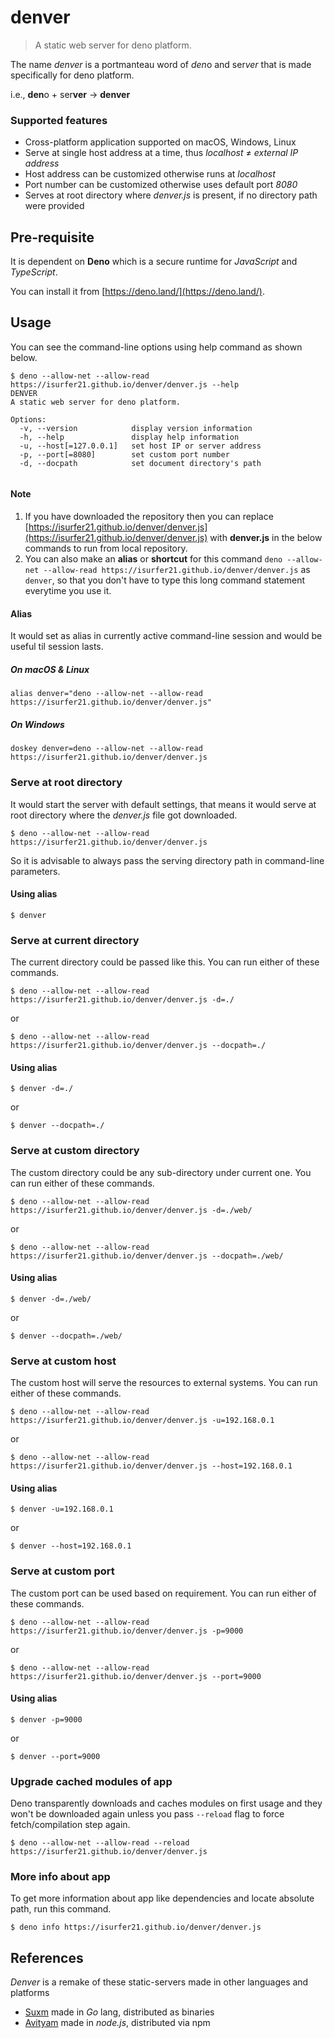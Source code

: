 # denver
> A static web server for deno platform.

The name *denver* is a portmanteau word of *den*o and ser*ver* that is made specifically for deno platform. 

i.e., **den**o + ser**ver** → **denver** 

### Supported features

- Cross-platform application supported on macOS, Windows, Linux
- Serve at single host address at a time, thus *localhost* ≠ *external IP address*
- Host address can be customized otherwise runs at *localhost*
- Port number can be customized otherwise uses default port *8080*
- Serves at root directory where *denver.js* is present, if no directory path were provided

## Pre-requisite
It is dependent on **Deno** which is a secure runtime for *JavaScript* and *TypeScript*. 

You can install it from [https://deno.land/](https://deno.land/).

## Usage
You can see the command-line options using help command as shown below.

```
$ deno --allow-net --allow-read https://isurfer21.github.io/denver/denver.js --help
DENVER
A static web server for deno platform.

Options:
  -v, --version            display version information
  -h, --help               display help information
  -u, --host[=127.0.0.1]   set host IP or server address
  -p, --port[=8080]        set custom port number
  -d, --docpath            set document directory's path
    
```

#### Note
1. If you have downloaded the repository then you can replace [https://isurfer21.github.io/denver/denver.js](https://isurfer21.github.io/denver/denver.js) with **denver.js** in the below commands to run from local repository.
2. You can also make an **alias** or **shortcut** for this command `deno --allow-net --allow-read https://isurfer21.github.io/denver/denver.js` as `denver`, so that you don't have to type this long command statement everytime you use it.

#### Alias
It would set as alias in currently active command-line session and would be useful til session lasts.

##### On macOS & Linux
```
alias denver="deno --allow-net --allow-read https://isurfer21.github.io/denver/denver.js"
```
##### On Windows
```
doskey denver=deno --allow-net --allow-read https://isurfer21.github.io/denver/denver.js
```

### Serve at root directory
It would start the server with default settings, that means it would serve at root directory where the *denver.js* file got downloaded.

```
$ deno --allow-net --allow-read https://isurfer21.github.io/denver/denver.js
```

So it is advisable to always pass the serving directory path in command-line parameters.

#### Using alias
```
$ denver
```

### Serve at current directory
The current directory could be passed like this. You can run either of these commands.

```
$ deno --allow-net --allow-read https://isurfer21.github.io/denver/denver.js -d=./
```
or

```
$ deno --allow-net --allow-read https://isurfer21.github.io/denver/denver.js --docpath=./
```

#### Using alias
```
$ denver -d=./
```
or

```
$ denver --docpath=./
```

### Serve at custom directory
The custom directory could be any sub-directory under current one. You can run either of these commands.

```
$ deno --allow-net --allow-read https://isurfer21.github.io/denver/denver.js -d=./web/
```
or

```
$ deno --allow-net --allow-read https://isurfer21.github.io/denver/denver.js --docpath=./web/
```

#### Using alias
```
$ denver -d=./web/
```
or

```
$ denver --docpath=./web/
```

### Serve at custom host
The custom host will serve the resources to external systems. You can run either of these commands.

```
$ deno --allow-net --allow-read https://isurfer21.github.io/denver/denver.js -u=192.168.0.1
```
or

```
$ deno --allow-net --allow-read https://isurfer21.github.io/denver/denver.js --host=192.168.0.1
```

#### Using alias
```
$ denver -u=192.168.0.1
```
or

```
$ denver --host=192.168.0.1
```

### Serve at custom port
The custom port can be used based on requirement. You can run either of these commands.

```
$ deno --allow-net --allow-read https://isurfer21.github.io/denver/denver.js -p=9000
```
or

```
$ deno --allow-net --allow-read https://isurfer21.github.io/denver/denver.js --port=9000
```

#### Using alias
```
$ denver -p=9000
```
or

```
$ denver --port=9000
```

### Upgrade cached modules of app
Deno transparently downloads and caches modules on first usage and they won't be downloaded again unless you pass `--reload` flag to force fetch/compilation step again.

```
$ deno --allow-net --allow-read --reload https://isurfer21.github.io/denver/denver.js
```

### More info about app
To get more information about app like dependencies and locate absolute path, run this command.

```
$ deno info https://isurfer21.github.io/denver/denver.js
```

## References
*Denver* is a remake of these static-servers made in other languages and platforms

- [Suxm](https://isurfer21.github.io/Suxm/) made in *Go* lang, distributed as binaries
- [Avityam](https://www.npmjs.com/package/avityam) made in *node.js*, distributed via npm 